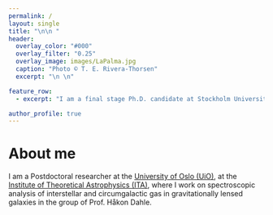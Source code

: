 ```yaml
---
permalink: / 
layout: single
title: "\n\n "
header:
  overlay_color: "#000"
  overlay_filter: "0.25"
  overlay_image: images/LaPalma.jpg
  caption: "Photo © T. E. Rivera-Thorsen"
  excerpt: "\n \n"

feature_row:
  - excerpt: "I am a final stage Ph.D. candidate at Stockholm University, dept. of Astronomy."

author_profile: true
---
```



# About me

<!--![Me at the NOT](/images/MigVedNOT_crop.jpg){: .align-left}-->

I am a Postdoctoral researcher at the [University of Oslo
(UiO)](http://www.uio.no), at the [Institute of Theoretical Astrophysics (ITA)](http://www.astro.uio.no), where I work on spectroscopic analysis of interstellar and circumgalactic gas in gravitationally lensed galaxies in the group of Prof. Håkon Dahle. 
